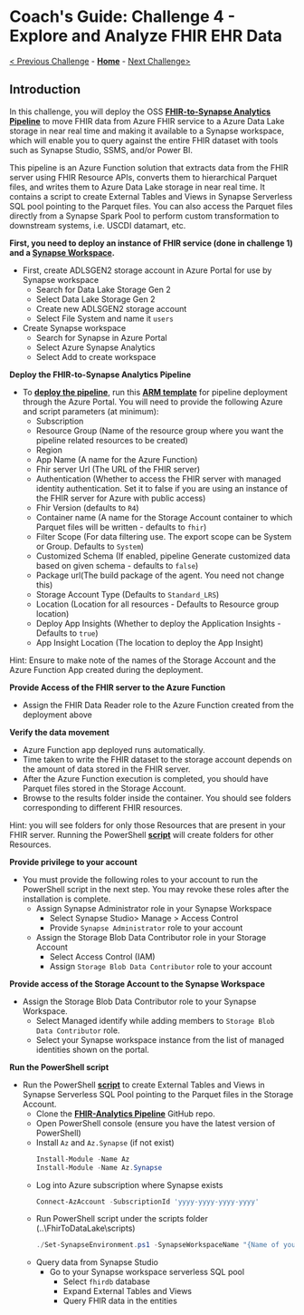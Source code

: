 # Coach's Guide: Challenge 4 - Explore and Analyze FHIR EHR Data

[< Previous Challenge](./Solution03.md) - **[Home](../README.md)** - [Next Challenge>](./Solution05.md)

## Introduction

In this challenge, you will deploy the OSS **[FHIR-to-Synapse Analytics Pipeline](https://github.com/microsoft/FHIR-Analytics-Pipelines/blob/main/FhirToDataLake/docs/Deployment.md)** to move FHIR data from Azure FHIR service to a Azure Data Lake storage in near real time and making it available to a Synapse workspace, which will enable you to query against the entire FHIR dataset with tools such as Synapse Studio, SSMS, and/or Power BI.

This pipeline is an Azure Function solution that extracts data from the FHIR server using FHIR Resource APIs, converts them to hierarchical Parquet files, and writes them to Azure Data Lake storage in near real time. It contains a script to create External Tables and Views in Synapse Serverless SQL pool pointing to the Parquet files.  You can also access the Parquet files directly from a Synapse Spark Pool to perform custom transformation to downstream systems, i.e. USCDI datamart, etc.

**First, you need to deploy an instance of FHIR service (done in challenge 1) and a **[Synapse Workspace](https://docs.microsoft.com/en-us/azure/synapse-analytics/quickstart-create-workspace)**.**
- First, create ADLSGEN2 storage account in Azure Portal for use by Synapse workspace
    - Search for Data Lake Storage Gen 2
    - Select Data Lake Storage Gen 2
    - Create new ADLSGEN2 storage account
    - Select File System and name it `users` 
- Create Synapse workspace
    - Search for Synapse in Azure Portal
    - Select Azure Synapse Analytics
    - Select Add to create workspace

**Deploy the FHIR-to-Synapse Analytics Pipeline**
- To **[deploy the pipeline](https://github.com/microsoft/FHIR-Analytics-Pipelines/blob/main/FhirToDataLake/docs/Deployment.md#1-deploy-the-pipeline)**, run this **[ARM template](https://portal.azure.com/#create/Microsoft.Template/uri/https%3A%2F%2Fraw.githubusercontent.com%2FMicrosoft%2FFHIR-Analytics-Pipelines%2Fmain%2FFhirToDataLake%2Fdeploy%2Ftemplates%2FFhirSynapsePipelineTemplate.json)** for pipeline deployment through the Azure Portal.  You will need to provide the following Azure and script parameters (at minimum):    
    - Subscription
    - Resource Group (Name of the resource group where you want the pipeline related resources to be created)
    - Region
    - App Name (A name for the Azure Function)
    - Fhir server Url (The URL of the FHIR server)
    - Authentication (Whether to access the FHIR server with managed identity authentication. Set it to false if you are using an instance of the FHIR server for Azure with public access)
    - Fhir Version (defaults to `R4`)
    - Container name (A name for the Storage Account container to which Parquet files will be written - defaults to `fhir`)
    - Filter Scope (For data filtering use. The export scope can be System or Group. Defaults to `System`)
    - Customized Schema (If enabled, pipeline Generate customized data based on given schema - defaults to `false`)
    - Package url(The build package of the agent. You need not change this)
    - Storage Account Type (Defaults to `Standard_LRS`)
    - Location (Location for all resources - Defaults to Resource group location)
    - Deploy App Insights (Whether to deploy the Application Insights - Defaults to `true`)
    - App Insight Location (The location to deploy the App Insight)

Hint: Ensure to make note of the names of the Storage Account and the Azure Function App created during the deployment.

**Provide Access of the FHIR server to the Azure Function**
- Assign the FHIR Data Reader role to the Azure Function created from the deployment above

**Verify the data movement**
- Azure Function app deployed runs automatically. 
- Time taken to write the FHIR dataset to the storage account depends on the amount of data stored in the FHIR server. 
- After the Azure Function execution is completed, you should have Parquet files stored in the Storage Account. 
- Browse to the results folder inside the container. You should see folders corresponding to different FHIR resources. 

Hint: you will see folders for only those Resources that are present in your FHIR server. Running the PowerShell **[script](https://github.com/microsoft/FHIR-Analytics-Pipelines/blob/main/FhirToDataLake/scripts/Set-SynapseEnvironment.ps1)** will create folders for other Resources.

**Provide privilege to your account**
- You must provide the following roles to your account to run the PowerShell script in the next step. You may revoke these roles after the installation is complete.
    - Assign Synapse Administrator role in your Synapse Workspace
        - Select Synapse Studio> Manage > Access Control
        - Provide `Synapse Administrator` role to your account
    - Assign the Storage Blob Data Contributor role in your Storage Account
        - Select Access Control (IAM) 
        - Assign `Storage Blob Data Contributor` role to your account

**Provide access of the Storage Account to the Synapse Workspace**
- Assign the Storage Blob Data Contributor role to your Synapse Workspace.
    - Select Managed identify while adding members to `Storage Blob Data Contributor` role. 
    - Select your Synapse workspace instance from the list of managed identities shown on the portal.
    
**Run the PowerShell script**
- Run the PowerShell **[script](https://github.com/microsoft/FHIR-Analytics-Pipelines/blob/main/FhirToDataLake/scripts/Set-SynapseEnvironment.ps1)** to create External Tables and Views in Synapse Serverless SQL Pool pointing to the Parquet files in the Storage Account.
    - Clone the **[FHIR-Analytics Pipeline](https://github.com/microsoft/FHIR-Analytics-Pipelines)** GitHub repo.
    - Open PowerShell console (ensure you have the latest version of PowerShell)
    - Install `Az` and `Az.Synapse` (if not exist)
        ```PowerShell
        Install-Module -Name Az
        Install-Module -Name Az.Synapse
        ```
    - Log into Azure subscription where Synapse exists
        ```PowerShell
        Connect-AzAccount -SubscriptionId 'yyyy-yyyy-yyyy-yyyy'
        ```
    - Run PowerShell script under the scripts folder (..\FhirToDataLake\scripts)
        ```PowerShell
        ./Set-SynapseEnvironment.ps1 -SynapseWorkspaceName "{Name of your Synapse workspace instance}" -StorageName "{Name of your storage account where Parquet files are written}".
        ```
    - Query data from Synapse Studio
        - Go to your Synapse workspace serverless SQL pool
            - Select `fhirdb` database
            - Expand External Tables and Views
            - Query FHIR data in the entities
